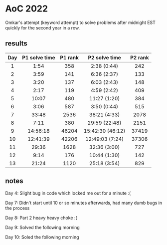 # AoC 2022

Omkar's attempt (keyword attempt) to solve problems after midnight EST quickly for the second year in a row.

## results 

| Day | P1 solve time | P1 rank |  P2 solve time  | P2 rank |
|:---:|:-------------:|:-------:|:---------------:|:-------:|
|  1  | 1:54  |    358    |  2:38 (0:44)   |    242    |
| 2 | 3:59 | 141 | 6:36 (2:37) | 133 |
| 3 | 3:20 | 137 | 6:03 (2:43) | 148 |
|4| 2:17| 119 | 4:59 (2:42) | 409 |
|5| 10:07 | 480 | 11:27 (1:20) | 384 |
|6| 3:06 | 587 | 3:50 (0:44) | 515 |
|7| 33:48 | 2536 | 38:21 (4:33) | 2078 | 
|8| 7:11 | 380 | 29:59 (22:48) | 2151 |
|9| 14:56:18| 46204 | 15:42:30 (46:12) | 37419 |
|10| 12:41:39| 42206 | 12:49:03 (7:24) | 37306 |
|11| 29:36 | 1628 | 32:36 (3:00) | 727 |
|12| 9:14 | 176 | 10:44 (1:30) | 142 |
|13| 21:24 | 1120 | 25:18 (3:54) | 829 | 
## notes

Day 4: Slight bug in code which locked me out for a minute :(

Day 7: Didn't start until 10 or so minutes afterwards, had many dumb bugs in the process

Day 8: Part 2 heavy heavy choke :(

Day 9: Solved the following morning

Day 10: Soled the following morning